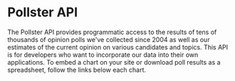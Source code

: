 # Pollster API

The Pollster API provides programmatic access to the results of tens of thousands of opinion polls we've collected since 2004 as well as our estimates of the current opinion on various candidates and topics.
This API is for developers who want to incorporate our data into their own applications. To embed a chart on your site or download poll results as a spreadsheet, follow the links below each chart.
